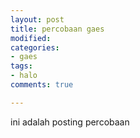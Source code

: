 ```yaml
---
layout: post
title: percobaan gaes
modified: 
categories:
- gaes
tags:
- halo
comments: true

---
```

ini adalah posting percobaan